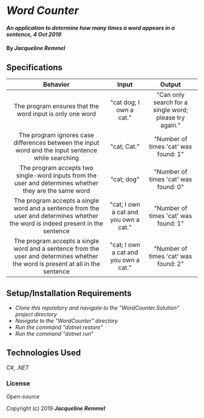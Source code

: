 # _Word Counter_

#### _An application to determine how many times a word appears in a sentence, 4 Oct 2019_

#### By _**Jacqueline Remmel**_

## Specifications

| Behavior | Input | Output |
| :------: | :---: | :----: |
| The program ensures that the word input is only one word | "cat dog; I own a cat." | "Can only search for a single word; please try again." |
| The program ignores case differences between the input word and the input sentence while searching | "cat; Cat." | "Number of times 'cat' was found: 1" |
| The program accepts two single-word inputs from the user and determines whether they are the same word | "cat; dog" | "Number of times 'cat' was found: 0" |
| The program accepts a single word and a sentence from the user and determines whether the word is indeed present in the sentence | "cat; I own a cat and you own a cat." | "Number of times 'cat' was found: 1" |
| The program accepts a single word and a sentence from the user and determines whether the word is present at all in the sentence | "cat; I own a cat and you own a cat." | "Number of times 'cat' was found: 2" |


## Setup/Installation Requirements

* _Clone this repository and navigate to the "WordCounter.Solution" project directory_
* _Navigate to the "WordCounter" directory_
* _Run the command "dotnet restore"_
* _Run the command "dotnet run"_

## Technologies Used

_C#, .NET_

### License

*Open-source*

Copyright (c) 2019 **_Jacqueline Remmel_**